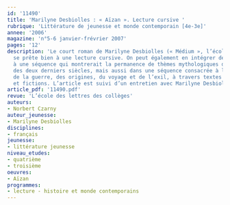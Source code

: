 ```yaml
---
id: '11490'
title: 'Marilyne Desbiolles : « Aïzan ». Lecture cursive '
rubrique: 'Littérature de jeunesse et monde contemporain [4e-3e]'
annee: '2006'
magazine: 'n°5-6 janvier-frévrier 2007'
pages: '12'
description: 'Le court roman de Marilyne Desbiolles (« Médium », l’école des loisirs)
  se prête bien à une lecture cursive. On peut également en intégrer des passages
  à une séquence qui montrerait la permanence de thèmes mythologiques dans la littérature
  des deux derniers siècles, mais aussi dans une séquence consacrée à la question
  de la guerre, des origines, du voyage et de l’exil, à travers textes biographiques
  et fictions. L’article est suivi d’un entretien avec Marilyne Desbiolles.'
article_pdf: '11490.pdf'
revue: 'L’école des lettres des collèges'
auteurs:
- Norbert Czarny
auteur_jeunesse:
- Marilyne Desbiolles
disciplines:
- français
jeunesse:
- littérature jeunesse
niveau_etudes:
- quatrième
- troisième
oeuvres:
- Aïzan
programmes:
- lecture - histoire et monde contemporains
---
```


